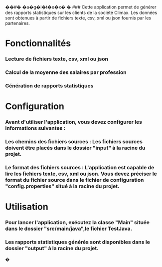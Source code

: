 ��#� �a�g�i�t�e�x�
� ### Cette application permet de générer des rapports statistiques sur les clients de la société Climax. Les données sont obtenues à partir de fichiers texte, csv, xml ou json fournis par les partenaires.
# Fonctionnalités
### Lecture de fichiers texte, csv, xml ou json
### Calcul de la moyenne des salaires par profession
### Génération de rapports statistiques

# Configuration
### Avant d'utiliser l'application, vous devez configurer les informations suivantes :

### Les chemins des fichiers sources : Les fichiers sources doivent être placés dans le dossier "input" à la racine du projet.
### Le format des fichiers sources : L'application est capable de lire les fichiers texte, csv, xml ou json. Vous devez préciser le format du fichier source dans le fichier de configuration "config.properties" situé à la racine du projet.


# Utilisation
### Pour lancer l'application, exécutez la classe "Main" située dans le dossier "src/main/java",le fichier TestJava.

### Les rapports statistiques générés sont disponibles dans le dossier "output" à la racine du projet.

�
